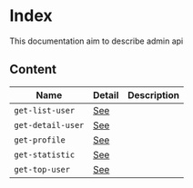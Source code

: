 # Index

This documentation aim to describe admin api

## Content

| Name              | Detail                       | Description |
|-------------------|------------------------------|-------------|
| `get-list-user`         | [See](/admin/get-list-user)         |             |
| `get-detail-user`         | [See](/admin/get-detail-user)         |             |
| `get-profile`         | [See](/admin/get-profile)         |             |
| `get-statistic`         | [See](/admin/get-statistic)         |             |
| `get-top-user`         | [See](/admin/get-top-user)         |             |

